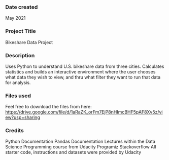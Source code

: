 ### Date created
May 2021

### Project Title
Bikeshare Data Project

### Description
Uses Python to understand U.S. bikeshare data from three cities. Calculates statistics and builds an interactive environment
where the user chooses what data they wish to view, and thru what filter they want to run that data for analysis.

### Files used
Feel free to download the files from here: https://drive.google.com/file/d/1aRaZK_orFm7EjP8nHImcBHF5pAF8Xv5z/view?usp=sharing

### Credits
Python Documentation
Pandas Documentation
Lectures within the Data Science Programming course from Udacity
Programiz
Stackoverflow
All starter code, instructions and datasets were provided by Udacity
